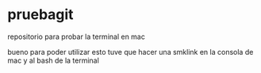 # pruebagit
repositorio para probar la terminal en mac

bueno para poder utilizar esto tuve que hacer una smklink en la consola de mac y al bash de la terminal
